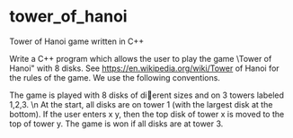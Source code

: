# tower_of_hanoi
Tower of Hanoi game written in C++

Write a C++ program which allows the user to play the game \Tower of Hanoi" with 8 disks.
See https://en.wikipedia.org/wiki/Tower of Hanoi for the rules of the game. We use the
following conventions.

The game is played with 8 disks of dierent sizes and on 3 towers labeled 1,2,3. \n
At the start, all disks are on tower 1 (with the largest disk at the bottom).
If the user enters x y, then the top disk of tower x is moved to the top of tower y.
The game is won if all disks are at tower 3.
